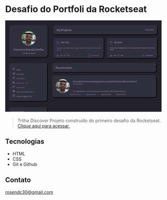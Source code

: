 # Desafio do Portfoli da Rocketseat

![preview](./.github/preview.png)

> Trilha Discover
Projeto construído do primeiro desafio da Rocketseat.
[Clique aqui para acessar.](https://rosendo2015.github.io/DesafioPortfolio)
## Tecnologias

- HTML
- CSS
- Git e Github

## Contato
rosendc30@gmail.com